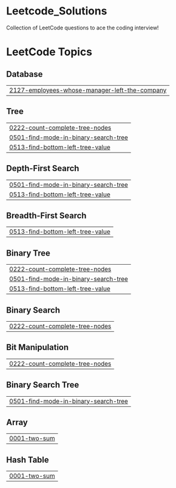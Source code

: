 # Leetcode_Solutions
Collection of LeetCode questions to ace the coding interview! 

<!---LeetCode Topics Start-->
# LeetCode Topics
## Database
|  |
| ------- |
| [2127-employees-whose-manager-left-the-company](https://github.com/TARAK0506/LEETCODE/tree/master/2127-employees-whose-manager-left-the-company) |
## Tree
|  |
| ------- |
| [0222-count-complete-tree-nodes](https://github.com/TARAK0506/LEETCODE/tree/master/0222-count-complete-tree-nodes) |
| [0501-find-mode-in-binary-search-tree](https://github.com/TARAK0506/LEETCODE/tree/master/0501-find-mode-in-binary-search-tree) |
| [0513-find-bottom-left-tree-value](https://github.com/TARAK0506/LEETCODE/tree/master/0513-find-bottom-left-tree-value) |
## Depth-First Search
|  |
| ------- |
| [0501-find-mode-in-binary-search-tree](https://github.com/TARAK0506/LEETCODE/tree/master/0501-find-mode-in-binary-search-tree) |
| [0513-find-bottom-left-tree-value](https://github.com/TARAK0506/LEETCODE/tree/master/0513-find-bottom-left-tree-value) |
## Breadth-First Search
|  |
| ------- |
| [0513-find-bottom-left-tree-value](https://github.com/TARAK0506/LEETCODE/tree/master/0513-find-bottom-left-tree-value) |
## Binary Tree
|  |
| ------- |
| [0222-count-complete-tree-nodes](https://github.com/TARAK0506/LEETCODE/tree/master/0222-count-complete-tree-nodes) |
| [0501-find-mode-in-binary-search-tree](https://github.com/TARAK0506/LEETCODE/tree/master/0501-find-mode-in-binary-search-tree) |
| [0513-find-bottom-left-tree-value](https://github.com/TARAK0506/LEETCODE/tree/master/0513-find-bottom-left-tree-value) |
## Binary Search
|  |
| ------- |
| [0222-count-complete-tree-nodes](https://github.com/TARAK0506/LEETCODE/tree/master/0222-count-complete-tree-nodes) |
## Bit Manipulation
|  |
| ------- |
| [0222-count-complete-tree-nodes](https://github.com/TARAK0506/LEETCODE/tree/master/0222-count-complete-tree-nodes) |
## Binary Search Tree
|  |
| ------- |
| [0501-find-mode-in-binary-search-tree](https://github.com/TARAK0506/LEETCODE/tree/master/0501-find-mode-in-binary-search-tree) |
## Array
|  |
| ------- |
| [0001-two-sum](https://github.com/TARAK0506/LEETCODE/tree/master/0001-two-sum) |
## Hash Table
|  |
| ------- |
| [0001-two-sum](https://github.com/TARAK0506/LEETCODE/tree/master/0001-two-sum) |
<!---LeetCode Topics End-->